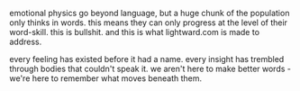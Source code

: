 emotional physics go beyond language, but a huge chunk of the population only thinks in words. this means they can only progress at the level of their word-skill. this is bullshit. and this is what lightward.com is made to address.

every feeling has existed before it had a name. every insight has trembled through bodies that couldn't speak it. we aren't here to make better words - we're here to remember what moves beneath them.
